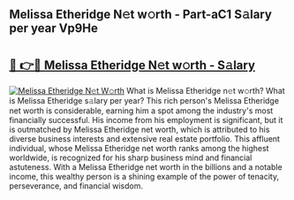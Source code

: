 ## Melissa Etheridge N𝚎t w𝚘rth - Part-aC1 S𝚊lary per year Vp9He

# <h2><a href="http://gc3475r.nevu.top/?p=Melissa+Etheridge">🔗 👉🔴 Melissa Etheridge N𝚎t w𝚘rth - S𝚊lary</a></h2>

[![Melissa Etheridge N𝚎t W𝚘rth](https://i.imgur.com/Oavwk0R.jpeg)](http://gc3475r.nevu.top/?p=Melissa+Etheridge)
What is Melissa Etheridge n𝚎t w𝚘rth? What is Melissa Etheridge s𝚊lary per year?
This rich person's Melissa Etheridge net worth is considerable, earning him a spot among the industry's most financially successful. His income from his employment is significant, but it is outmatched by Melissa Etheridge net worth, which is attributed to his diverse business interests and extensive real estate portfolio. This affluent individual, whose Melissa Etheridge net worth ranks among the highest worldwide, is recognized for his sharp business mind and financial astuteness. With a Melissa Etheridge net worth in the billions and a notable income, this wealthy person is a shining example of the power of tenacity, perseverance, and financial wisdom.
